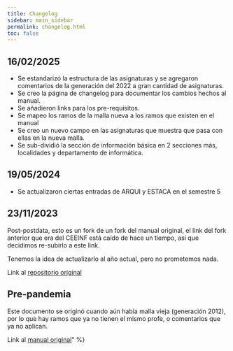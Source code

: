 ```yaml
---
title: Changelog
sidebar: main_sidebar
permalink: changelog.html
toc: false
---
```


## 16/02/2025

- Se estandarizó la estructura de las asignaturas y se agregaron comentarios de la generación del 2022 a gran cantidad de asignaturas.
- Se creo la página de changelog para documentar los cambios hechos al manual.
- Se añadieron links para los pre-requisitos.
- Se mapeo los ramos de la malla nueva a los ramos que existen en el manual
- Se creo un nuevo campo en las asignaturas que muestra que pasa con ellas en la nueva malla.
- Se sub-dividió la sección de información básica en 2 secciones más, localidades y departamento de informática.

## 19/05/2024

- Se actualizaron ciertas entradas de ARQUI y ESTACA en el semestre 5

## 23/11/2023

Post-postdata, esto es un fork de un fork del manual original, el link del fork anterior que era del CEEINF está caído de hace un tiempo, así que decidimos re-subirlo a este link.

Tenemos la idea de actualizarlo al año actual, pero no prometemos nada.

Link al [repositorio original][2]

## Pre-pandemia

Este documento se originó cuando aún había malla vieja (generación 2012), por lo que hay ramos que ya no tienen el mismo profe, o comentarios que ya no aplican.

Link al [manual original][1]" %}

[1]: https://docs.google.com/document/d/1ZORkRBDfVD3lYEzETasc74sJj7cdgy6oqHFKpqUJSgc/edit
[2]: https://github.com/CEEINF-UTFSM/utfsm-survival-guide

